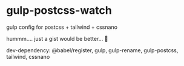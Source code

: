# gulp-postcss-watch
gulp config for postcss + tailwind + cssnano

hummm.... just a gist would be better...  🤔

dev-dependency: @babel/register, gulp, gulp-rename, gulp-postcss, tailwind, cssnano
